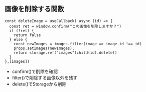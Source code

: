 ## 画像を削除する関数

```JS
const deleteImage = useCallback( async (id) => {
  const ret = window.confirm("この画像を削除しますか？")
  if (!ret) {
    return false
  } else {
    const newImages = images.filter(image => image.id !== id)
    props.setImages(newImages);
    return storage.ref("images")child(id).delete()
  }
},[images])
```

- confirm()で削除を確認
- filter()で削除する画像以外を残す
- delete()でStorageから削除